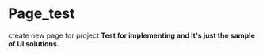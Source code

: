 # Page_test
create new page for project
**Test for implementing and It's just the sample of UI solutions.**
